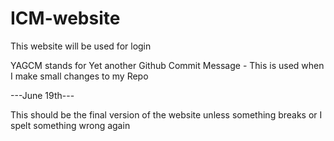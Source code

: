 # ICM-website
This website will be used for login

YAGCM stands for Yet another Github Commit Message - This is used when I make small changes to my Repo


---June 19th---

This should be the final version of the website unless something breaks or I spelt something wrong again
